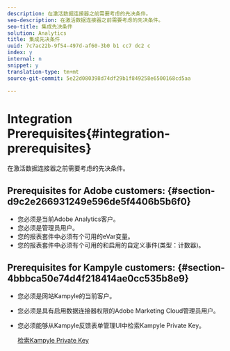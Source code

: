 ```yaml
---
description: 在激活数据连接器之前需要考虑的先决条件。
seo-description: 在激活数据连接器之前需要考虑的先决条件。
seo-title: 集成先决条件
solution: Analytics
title: 集成先决条件
uuid: 7c7ac22b-9f54-497d-af60-3b0 b1 cc7 dc2 c
index: y
internal: n
snippet: y
translation-type: tm+mt
source-git-commit: 5e22d080398d74df29b1f849258e6500168cd5aa

---
```



# Integration Prerequisites{#integration-prerequisites}

在激活数据连接器之前需要考虑的先决条件。

## Prerequisites for Adobe customers: {#section-d9c2e266931249e596de5f4406b5b6f0}

* 您必须是当前Adobe Analytics客户。
* 您必须是管理员用户。
* 您的报表套件中必须有个可用的eVar变量。
* 您的报表套件中必须有个可用的和启用的自定义事件(类型：计数器)。

## Prerequisites for Kampyle customers: {#section-4bbbca50e74d4f218414ae0cc535b8e9}

* 您必须是网站Kampyle的当前客户。
* 您必须是具有启用数据连接器权限的Adobe Marketing Cloud管理员用户。
* 您必须能够从Kampyle反馈表单管理UI中检索Kampyle Private Key。

   [检索Kampyle Private Key](../kampyle-home/kampyle-private-key.md#task-08684d84572c48acb6fa90f0072526fb)

